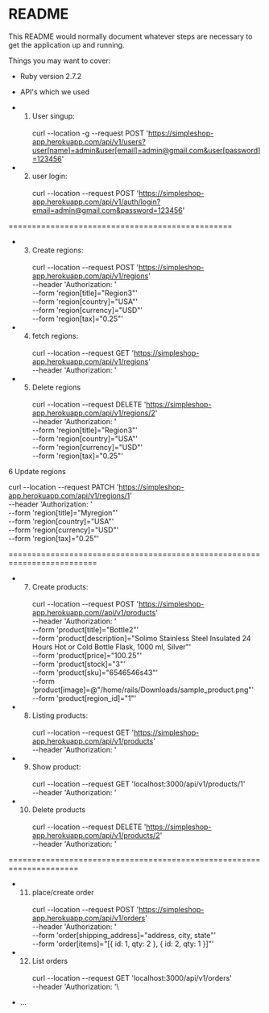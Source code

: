 # README

This README would normally document whatever steps are necessary to get the
application up and running.

Things you may want to cover:

* Ruby version
  2.7.2

* API's which we used

* 1. User singup:\
\
curl --location -g --request POST 'https://simpleshop-app.herokuapp.com/api/v1/users?user[name]=admin&user[email]=admin@gmail.com&user[password]=123456'


* 2. user login:\
\
curl --location --request POST 'https://simpleshop-app.herokuapp.com/api/v1/auth/login?email=admin@gmail.com&password=123456'


================================================

* 3. Create regions:\
\
curl --location --request POST 'https://simpleshop-app.herokuapp.com/api/v1/regions' \
--header 'Authorization: <AUTH-TOKEN>' \
--form 'region[title]="Region3"' \
--form 'region[country]="USA"' \
--form 'region[currency]="USD"' \
--form 'region[tax]="0.25"'


* 4. fetch regions:\
\
curl --location --request GET 'https://simpleshop-app.herokuapp.com/api/v1/regions' \
--header 'Authorization: <AUTH-TOKEN>'


* 5. Delete regions\
\
curl --location --request DELETE 'https://simpleshop-app.herokuapp.com/api/v1/regions/2' \
--header 'Authorization: <AUTH-TOKEN>' \
--form 'region[title]="Region3"' \
--form 'region[country]="USA"' \
--form 'region[currency]="USD"' \
--form 'region[tax]="0.25"'


6 Update regions

curl --location --request PATCH 'https://simpleshop-app.herokuapp.com/api/v1/regions/1' \
--header 'Authorization: <AUTH-TOKEN>' \
--form 'region[title]="Myregion"' \
--form 'region[country]="USA"' \
--form 'region[currency]="USD"' \
--form 'region[tax]="0.25"'

=========================================================================

* 7. Create products:\
\
curl --location --request POST 'https://simpleshop-app.herokuapp.com//api/v1/products' \
--header 'Authorization: <AUTH-TOKEN>' \
--form 'product[title]="Bottle2"' \
--form 'product[description]="Solimo Stainless Steel Insulated 24 Hours Hot or Cold Bottle Flask, 1000 ml, Silver"' \
--form 'product[price]="100.25"' \
--form 'product[stock]="3"' \
--form 'product[sku]="6546546s43"' \
--form 'product[image]=@"/home/rails/Downloads/sample_product.png"' \
--form 'product[region_id]="1"'

* 8. Listing products:\
\
curl --location --request GET 'https://simpleshop-app.herokuapp.com/api/v1/products' \
--header 'Authorization: <AUTH-TOKEN>'

* 9. Show product:\
\
curl --location --request GET 'localhost:3000/api/v1/products/1' \
--header 'Authorization: <AUTH-TOKEN>'

* 10. Delete products\
\
curl --location --request DELETE 'https://simpleshop-app.herokuapp.com/api/v1/products/2' \
--header 'Authorization: <AUTH-TOKEN>'


=====================================================================

* 11. place/create order\
\
curl --location --request POST 'https://simpleshop-app.herokuapp.com/api/v1/orders' \
--header 'Authorization: <AUTH-TOKEN>' \
--form 'order[shipping_address]="address, city, state"' \
--form 'order[items]="[{ id: 1, qty: 2 }, { id: 2, qty: 1 }]"'

* 12. List orders\
\
curl --location --request GET 'localhost:3000/api/v1/orders' \
--header 'Authorization: <AUTH-TOKEN>'\

* ...
